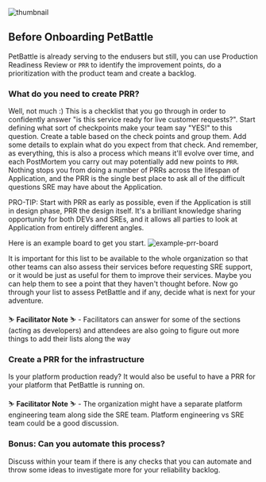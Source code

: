 ![thumbnail](../images/discovery.png)
## Before Onboarding PetBattle
PetBattle is already serving to the endusers but still, you can use Production Readiness Review or `PRR` to identify the improvement points, do a prioritization with the product team and create a backlog.

### What do you need to create PRR?
Well, not much :) This is a checklist that you go through in order to confidently answer "is this service ready for live customer requests?". Start defining what sort of checkpoints make your team say "YES!" to this question. Create a table based on the check points and group them. Add some details to explain what do you expect from that check. And remember, as everything, this is also a process which means it'll evolve over time, and each PostMortem you carry out may potentially add new points to `PRR`. Nothing stops you from doing a number of PRRs across the lifespan of Application, and the PRR is the single best place to ask all of the difficult questions SRE may have about the Application.

PRO-TIP:
Start with PRR as early as possible, even if the Application is still in design phase, PRR the design itself. It's a brilliant knowledge sharing opportunity for both DEVs and SREs, and it allows all parties to look at Application from entirely different angles.

Here is an example board to get you start.
![example-prr-board](images/example-prr-board.jpg)


It is important for this list to be available to the whole organization so that other teams can also assess their services before requesting SRE support, or it would be just as useful for them to improve their services. Maybe you can help them to see a point that they haven't thought before.
Now go through your list to assess PetBattle and if any, decide what is next for your adventure.

<p class="tip">
⛷️ <b>Facilitator Note</b> ⛷️ - Facilitators can answer for some of the sections (acting as developers) and attendees are also going to figure out more things to add their lists along the way
</p>

### Create a PRR for the infrastructure
Is your platform production ready? It would also be useful to have a PRR for your platform that PetBattle is running on.

<p class="tip">
⛷️ <b>Facilitator Note</b> ⛷️ - The organization might have a separate platform engineering team along side the SRE team. Platform engineering vs SRE team could be a good discussion.
</p>

### Bonus: Can you automate this process?
Discuss within your team if there is any checks that you can automate and throw some ideas to investigate more for your reliability backlog.
